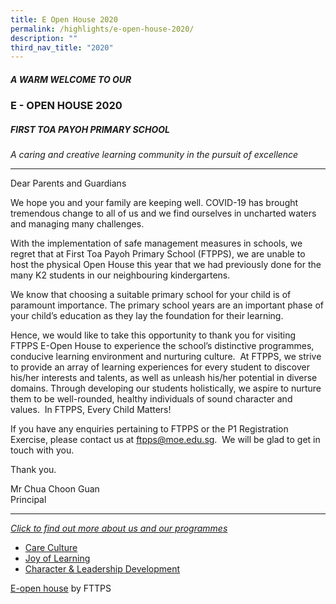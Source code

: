 ```yaml
---
title: E Open House 2020
permalink: /highlights/e-open-house-2020/
description: ""
third_nav_title: "2020"
---
```

##### A WARM WELCOME TO OUR
### E - OPEN HOUSE 2020
##### FIRST TOA PAYOH PRIMARY SCHOOL

*A caring and creative learning community in the pursuit of excellence*

------------------------------------------

Dear Parents and Guardians

We hope you and your family are keeping well. COVID-19 has brought tremendous change to all of us and we find ourselves in uncharted waters and managing many challenges.

With the implementation of safe management measures in schools, we regret that at First Toa Payoh Primary School (FTPPS), we are unable to host the physical Open House this year that we had previously done for the many K2 students in our neighbouring kindergartens. 

We know that choosing a suitable primary school for your child is of paramount importance. The primary school years are an important phase of your child’s education as they lay the foundation for their learning.

Hence, we would like to take this opportunity to thank you for visiting FTPPS E-Open House to experience the school’s distinctive programmes, conducive learning environment and nurturing culture.  At FTPPS, we strive to provide an array of learning experiences for every student to discover his/her interests and talents, as well as unleash his/her potential in diverse domains. Through developing our students holistically, we aspire to nurture them to be well-rounded, healthy individuals of sound character and values.  In FTPPS, Every Child Matters!

If you have any enquiries pertaining to FTPPS or the P1 Registration Exercise, please contact us at [ftpps@moe.edu.sg](mailto:ftpps@moe.edu.sg).  We will be glad to get in touch with you.

Thank you.

Mr Chua Choon Guan
<br>
Principal

-------------------------------------
[*Click to find out more about us and our programmes*](/distinctive-programmes)

- [Care Culture](/about-us/our-care-culture)
- [Joy of Learning](/distinctive-programmes)
- [Character & Leadership Development](/curriculum/character-and-citizenship-education-cce)

[E-open house](https://www.canva.com/design/DAEAaSey20I/view?utm_content=DAEAaSey20I&utm_campaign=designshare&utm_medium=embeds&utm_source=link) by FTTPS

